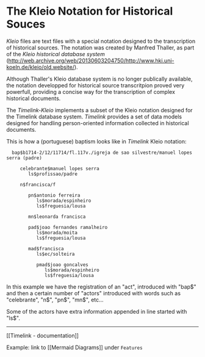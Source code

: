 
# The Kleio Notation for Historical Souces

_Kleio_ files are text files with a special notation designed to the transcription of historical sources. The notation was created by Manfred Thaller, as part of the _Kleio historical database system_ (http://web.archive.org/web/20130603204750/http://www.hki.uni-koeln.de/kleio/old.website/).

Although Thaller's Kleio database system is no longer publically available, the notation developped for historical source transcritpion proved very powerfull, providing a concise way for the transcription of complex historical documents.

The _Timelink-Kleio_ implements a subset of the Kleio notation designed for the Timelink database system. _Timelink_ provides a set of data models designed for handling person-oriented information collected in historical documents.

  This is how a (portuguese) baptism looks like in _Timelink_ Kleio notation:

	  bap$b1714-2/12/11714/fl.117v./igreja de sao silvestre/manuel lopes serra (padre)
	
		 celebrante$manuel lopes serra
			ls$profissao/padre
	
		 n$francisca/f
	
			pn$antonio ferreira
			   ls$morada/espinheiro
			   ls$freguesia/lousa
	
			mn$leonarda francisca
	
			pad$joao fernandes ramalheiro
			   ls$morada/moita
			   ls$freguesia/lousa
	
			mad$francisca
			   ls$ec/solteira
	
			   pmad$joao goncalves
				  ls$morada/espinheiro
				  ls$freguesia/lousa

In this example we have the registration of an "act", introduced with "bap\$" and then a certain number of "actors" introduced with words such as "celebrante", "n\$", "pn\$", "mn\$", etc...

Some of the actors have extra information  appended in line started with "ls\$".

---

[[Timelink - documentation]]







Example: link to [[Mermaid Diagrams]] under `Features`